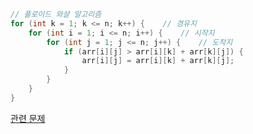 ```Java
// 플로이드 와샬 알고리즘
for (int k = 1; k <= n; k++) {    // 경유지
    for (int i = 1; i <= n; i++) {    // 시작지
        for (int j = 1; j <= n; j++) {    // 도착지
            if (arr[i][j] > arr[i][k] + arr[k][j]) {
                arr[i][j] = arr[i][k] + arr[k][j];
            }
        }
    }
}
```

[관련 문제](https://www.acmicpc.net/problem/11404)
